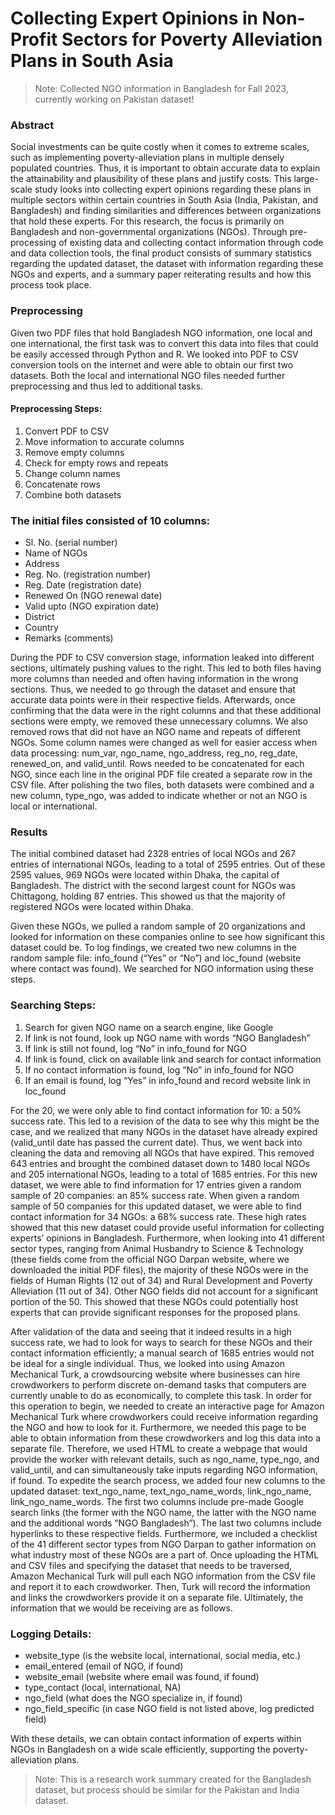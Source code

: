 # Collecting Expert Opinions in Non-Profit Sectors for Poverty Alleviation Plans in South Asia
> Note: Collected NGO information in Bangladesh for Fall 2023, currently working on Pakistan dataset!

### Abstract

Social investments can be quite costly when it comes to extreme scales, such as implementing poverty-alleviation plans in multiple densely populated countries. Thus, it is important to obtain accurate data to explain the attainability and plausibility of these plans and justify costs. This large-scale study looks into collecting expert opinions regarding these plans in multiple sectors within certain countries in South Asia (India, Pakistan, and Bangladesh) and finding similarities and differences between organizations that hold these experts. For this research, the focus is primarily on Bangladesh and non-governmental organizations (NGOs). Through pre-processing of existing data and collecting contact information through code and data collection tools, the final product consists of summary statistics regarding the updated dataset, the dataset with information regarding these NGOs and experts, and a summary paper reiterating results and how this process took place.

### Preprocessing

Given two PDF files that hold Bangladesh NGO information, one local and one international, the first task was to convert this data into files that could be easily accessed through Python and R. We looked into PDF to CSV conversion tools on the internet and were able to obtain our first two datasets. Both the local and international NGO files needed further preprocessing and thus led to additional tasks.

#### Preprocessing Steps:

1. Convert PDF to CSV
2. Move information to accurate columns
3. Remove empty columns
4. Check for empty rows and repeats
5. Change column names
6. Concatenate rows
7. Combine both datasets

### The initial files consisted of 10 columns:
 
- Sl. No. (serial number)
- Name of NGOs
- Address
- Reg. No. (registration number)
- Reg. Date (registration date)
- Renewed On (NGO renewal date)
- Valid upto (NGO expiration date)
- District
- Country
- Remarks (comments)
  
During the PDF to CSV conversion stage, information leaked into different sections, ultimately pushing values to the right. This led to both files having more columns than needed and often having information in the wrong sections. Thus, we needed to go through the dataset and ensure that accurate data points were in their respective fields. Afterwards, once confirming that the data were in the right columns and that these additional sections were empty, we removed these unnecessary columns. We also removed rows that did not have an NGO name and repeats of different NGOs.  Some column names were changed as well for easier access when data processing: num_var, ngo_name, ngo_address, reg_no, reg_date, renewed_on, and valid_until. Rows needed to be concatenated for each NGO, since each line in the original PDF file created a separate row in the CSV file. After polishing the two files, both datasets were combined and a new column, type_ngo, was added to indicate whether or not an NGO is local or international. 

### Results

The initial combined dataset had 2328 entries of local NGOs and 267 entries of international NGOs, leading to a total of 2595 entries. Out of these 2595 values, 969 NGOs were located within Dhaka, the capital of Bangladesh. The district with the second largest count for NGOs was Chittagong, holding 87 entries. This showed us that the majority of registered NGOs were located within Dhaka. 

Given these NGOs, we pulled a random sample of 20 organizations and looked for information on these companies online to see how significant this dataset could be. To log findings, we created two new columns in the random sample file: info_found (“Yes” or “No”) and loc_found (website where contact was found). We searched for NGO information using these steps.

### Searching Steps:

1. Search for given NGO name on a search engine, like Google
2. If link is not found, look up NGO name with words “NGO Bangladesh”
3. If link is still not found, log “No” in info_found for NGO
4. If link is found, click on available link and search for contact information
5. If no contact information is found, log “No” in info_found for NGO
6. If an email is found, log “Yes” in info_found and record website link in loc_found

For the 20, we were only able to find contact information for 10: a 50% success rate. This led to a revision of the data to see why this might be the case, and we realized that many NGOs in the dataset have already expired (valid_until date has passed the current date). Thus, we went back into cleaning the data and removing all NGOs that have expired. This removed 643 entries and brought the combined dataset down to 1480 local NGOs and 205 international NGOs, leading to a total of 1685 entries. For this new dataset, we were able to find information for 17 entries given a random sample of 20 companies: an 85% success rate. When given a random sample of 50 companies for this updated dataset, we were able to find contact information for 34 NGOs: a 68% success rate. These high rates showed that this new dataset could provide useful information for collecting experts’ opinions in Bangladesh. Furthermore, when looking into 41 different sector types, ranging from Animal Husbandry to Science & Technology (these fields come from the official NGO Darpan website, where we downloaded the initial PDF files), the majority of these NGOs were in the fields of Human Rights (12 out of 34) and Rural Development and Poverty Alleviation (11 out of 34). Other NGO fields did not account for a significant portion of the 50. This showed that these NGOs could potentially host experts that can provide significant responses for the proposed plans.

After validation of the data and seeing that it indeed results in a high success rate, we had to look for ways to search for these NGOs and their contact information efficiently; a manual search of 1685 entries would not be ideal for a single individual. Thus, we looked into using Amazon Mechanical Turk, a crowdsourcing website where businesses can hire crowdworkers to perform discrete on-demand tasks that computers are currently unable to do as economically, to complete this task. In order for this operation to begin, we needed to create an interactive page for Amazon Mechanical Turk where crowdworkers could receive information regarding the NGO and how to look for it. Furthermore, we needed this page to be able to obtain information from these crowdworkers and log this data into a separate file. Therefore, we used HTML to create a webpage that would provide the worker with relevant details, such as ngo_name, type_ngo, and valid_until, and can simultaneously take inputs regarding NGO information, if found. To expedite the search process, we added four new columns to the updated dataset: text_ngo_name, text_ngo_name_words, link_ngo_name, link_ngo_name_words. The first two columns include pre-made Google search links (the former with the NGO name, the latter with the NGO name and the additional words “NGO Bangladesh”). The last two columns include hyperlinks to these respective fields. Furthermore, we included a checklist of the 41 different sector types from NGO Darpan to gather information on what industry most of these NGOs are a part of. Once uploading the HTML and CSV files and specifying the dataset that needs to be traversed, Amazon Mechanical Turk will pull each NGO information from the CSV file and report it to each crowdworker. Then, Turk will record the information and links the crowdworkers provide it on a separate file. Ultimately, the information that we would be receiving are as follows.

### Logging Details:

- website_type (is the website local, international, social media, etc.)
- email_entered (email of NGO, if found)
- website_email (website where email was found, if found)
- type_contact (local, international, NA)
- ngo_field (what does the NGO specialize in, if found)
- ngo_field_specific (in case NGO field is not listed above, log predicted field)

With these details, we can obtain contact information of experts within NGOs in Bangladesh on a wide scale efficiently, supporting the poverty-alleviation plans.

> Note: This is a research work summary created for the Bangladesh dataset, but process should be similar for the Pakistan and India dataset.
